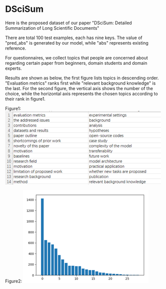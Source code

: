 # DSciSum
Here is the proposed dataset of our paper "DSciSum: Detailed Summarization of Long Scientific Documents"

There are total 100 test examples, each has nine keys. The value of "pred_abs" is generated by our model, while "abs" represents existing reference.

For questionnaires, we collect topics that people are concerned about regarding certain paper from beginners, domain students and domain experts.

Results are shown as below, the first figure lists topics in descending order. "Evaluation metrics" ranks first while "relevant background knowledge" is the last. 
For the second figure, the vertical axis shows the number of the choice, while the horizontal axis represents the chosen topics according to their rank in figure1.

Figure1:
 ![topics](topics.png)

Figure2:
![figure2](figure2.png)
 

 
